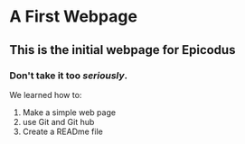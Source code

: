 # A First Webpage
## This is the initial webpage for **Epicodus**
### Don't take it too _seriously_.

 We learned how to:
 1. Make a simple web page
 2. use Git and Git hub
 3. Create a READme file 

